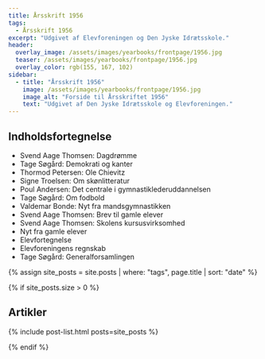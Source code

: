 ```yaml
---
title: Årsskrift 1956
tags:
  - Årsskrift 1956
excerpt: "Udgivet af Elevforeningen og Den Jyske Idrætsskole."
header:
  overlay_image: /assets/images/yearbooks/frontpage/1956.jpg
  teaser: /assets/images/yearbooks/frontpage/1956.jpg
  overlay_color: rgb(155, 167, 102)
sidebar:
  - title: "Årsskrift 1956"
    image: /assets/images/yearbooks/frontpage/1956.jpg
    image_alt: "Forside til Årsskriftet 1956"
    text: "Udgivet af Den Jyske Idrætsskole og Elevforeningen."
---
```


## Indholdsfortegnelse

- Svend Aage Thomsen: Dagdrømme
- Tage Søgård: Demokrati og kanter
- Thormod Petersen: Ole Chievitz
- Signe Troelsen: Om skønlitteratur
- Poul Andersen: Det centrale i gymnastiklederuddannelsen
- Tage Søgård: Om fodbold
- Valdemar Bonde: Nyt fra mandsgymnastikken
- Svend Aage Thomsen: Brev til gamle elever
- Svend Aage Thomsen: Skolens kursusvirksomhed
- Nyt fra gamle elever
- Elevfortegnelse
- Elevforeningens regnskab
- Tage Søgård: Generalforsamlingen

{% assign site_posts = site.posts | where: "tags", page.title | sort: "date" %}

{% if site_posts.size > 0 %}

## Artikler

{% include post-list.html posts=site_posts %}

{% endif %}
